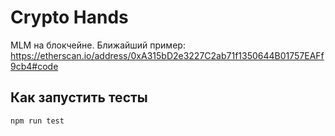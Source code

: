# Crypto Hands

MLM на блокчейне. Ближайший пример: https://etherscan.io/address/0xA315bD2e3227C2ab71f1350644B01757EAFf9cb4#code

## Как запустить тесты
```
npm run test
```